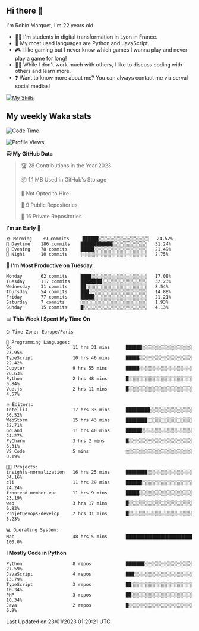 ## Hi there 👋

I'm Robin Marquet, I'm 22 years old.

- 👨‍💻 I'm students in digital transformation in Lyon in France.
- 🌱 My most used languages are Python and JavaScript.
- 🎮 I like gaming but I never know which games I wanna play and never play a game for long!
- 👯‍♀️ While I don't work much with others, I like to discuss coding with others and learn more.
- ❓ Want to know more about me? You can always contact me via serval social medias!

[![My Skills](https://skillicons.dev/icons?i=js,html,css,docker,express,figma,firebase,graphql,mongodb,mysql,nodejs,py,react,ts,vue)](https://skillicons.dev)

## My weekly Waka stats

<!--START_SECTION:waka-->
![Code Time](http://img.shields.io/badge/Code%20Time-3%2C289%20hrs%2031%20mins-blue)

![Profile Views](http://img.shields.io/badge/Profile%20Views-2-blue)

**🐱 My GitHub Data** 

> 🏆 28 Contributions in the Year 2023
 > 
> 📦 1.1 MB Used in GitHub's Storage 
 > 
> 🚫 Not Opted to Hire
 > 
> 📜 9 Public Repositories 
 > 
> 🔑 16 Private Repositories  
 > 
**I'm an Early 🐤** 

```text
🌞 Morning    89 commits     ██████░░░░░░░░░░░░░░░░░░░   24.52% 
🌆 Daytime    186 commits    ████████████░░░░░░░░░░░░░   51.24% 
🌃 Evening    78 commits     █████░░░░░░░░░░░░░░░░░░░░   21.49% 
🌙 Night      10 commits     ░░░░░░░░░░░░░░░░░░░░░░░░░   2.75%

```
📅 **I'm Most Productive on Tuesday** 

```text
Monday       62 commits     ████░░░░░░░░░░░░░░░░░░░░░   17.08% 
Tuesday      117 commits    ████████░░░░░░░░░░░░░░░░░   32.23% 
Wednesday    31 commits     ██░░░░░░░░░░░░░░░░░░░░░░░   8.54% 
Thursday     54 commits     ███░░░░░░░░░░░░░░░░░░░░░░   14.88% 
Friday       77 commits     █████░░░░░░░░░░░░░░░░░░░░   21.21% 
Saturday     7 commits      ░░░░░░░░░░░░░░░░░░░░░░░░░   1.93% 
Sunday       15 commits     █░░░░░░░░░░░░░░░░░░░░░░░░   4.13%

```


📊 **This Week I Spent My Time On** 

```text
⌚︎ Time Zone: Europe/Paris

💬 Programming Languages: 
Go                       11 hrs 31 mins      ██████░░░░░░░░░░░░░░░░░░░   23.95% 
TypeScript               10 hrs 46 mins      █████░░░░░░░░░░░░░░░░░░░░   22.42% 
Jupyter                  9 hrs 55 mins       █████░░░░░░░░░░░░░░░░░░░░   20.63% 
Python                   2 hrs 48 mins       █░░░░░░░░░░░░░░░░░░░░░░░░   5.84% 
Vue.js                   2 hrs 11 mins       █░░░░░░░░░░░░░░░░░░░░░░░░   4.57%

🔥 Editors: 
IntelliJ                 17 hrs 33 mins      █████████░░░░░░░░░░░░░░░░   36.52% 
WebStorm                 15 hrs 43 mins      ████████░░░░░░░░░░░░░░░░░   32.71% 
GoLand                   11 hrs 40 mins      ██████░░░░░░░░░░░░░░░░░░░   24.27% 
PyCharm                  3 hrs 2 mins        █░░░░░░░░░░░░░░░░░░░░░░░░   6.31% 
VS Code                  5 mins              ░░░░░░░░░░░░░░░░░░░░░░░░░   0.19%

🐱‍💻 Projects: 
insights-normalization   16 hrs 25 mins      ████████░░░░░░░░░░░░░░░░░   34.16% 
cli                      11 hrs 39 mins      ██████░░░░░░░░░░░░░░░░░░░   24.24% 
frontend-member-vue      11 hrs 9 mins       █████░░░░░░░░░░░░░░░░░░░░   23.19% 
web                      3 hrs 17 mins       █░░░░░░░░░░░░░░░░░░░░░░░░   6.83% 
ProjetDevops-develop     2 hrs 31 mins       █░░░░░░░░░░░░░░░░░░░░░░░░   5.23%

💻 Operating System: 
Mac                      48 hrs 5 mins       █████████████████████████   100.0%

```

**I Mostly Code in Python** 

```text
Python                   8 repos             ███████░░░░░░░░░░░░░░░░░░   27.59% 
JavaScript               4 repos             ███░░░░░░░░░░░░░░░░░░░░░░   13.79% 
TypeScript               3 repos             ██░░░░░░░░░░░░░░░░░░░░░░░   10.34% 
PHP                      3 repos             ██░░░░░░░░░░░░░░░░░░░░░░░   10.34% 
Java                     2 repos             █░░░░░░░░░░░░░░░░░░░░░░░░   6.9%

```



 Last Updated on 23/01/2023 01:29:21 UTC
<!--END_SECTION:waka-->
